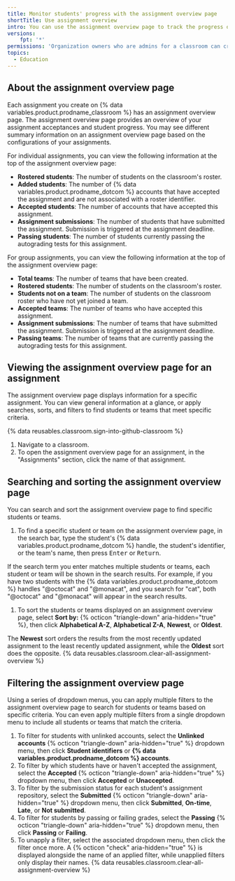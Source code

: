 ```yaml
---
title: Monitor students' progress with the assignment overview page
shortTitle: Use assignment overview
intro: You can use the assignment overview page to track the progress of each student or team on an assignment.
versions:
    fpt: '*'
permissions: 'Organization owners who are admins for a classroom can create and manage group assignments for a classroom. {% data reusables.classroom.classroom-admins-link %}'
topics:
  - Education
---
```


## About the assignment overview page

Each assignment you create on {% data variables.product.prodname_classroom %} has an assignment overview page. The assignment overview page provides an overview of your assignment acceptances and student progress. You may see different summary information on an assignment overview page based on the configurations of your assignments.

For individual assignments, you can view the following information at the top of the assignment overview page:

- **Rostered students**: The number of students on the classroom's roster.
- **Added students**: The number of {% data variables.product.prodname_dotcom %} accounts that have accepted the assignment and are not associated with a roster identifier.
- **Accepted students**: The number of accounts that have accepted this assignment.
- **Assignment submissions**: The number of students that have submitted the assignment. Submission is triggered at the assignment deadline.
- **Passing students**: The number of students currently passing the autograding tests for this assignment.

For group assignments, you can view the following information at the top of the assignment overview page:

- **Total teams**: The number of teams that have been created.
- **Rostered students**: The number of students on the classroom's roster.
- **Students not on a team**: The number of students on the classroom roster who have not yet joined a team.
- **Accepted teams**: The number of teams who have accepted this assignment.
- **Assignment submissions**: The number of teams that have submitted the assignment. Submission is triggered at the assignment deadline.
- **Passing teams**: The number of teams that are currently passing the autograding tests for this assignment.

## Viewing the assignment overview page for an assignment

The assignment overview page displays information for a specific assignment. You can view general information at a glance, or apply searches, sorts, and filters to find students or teams that meet specific criteria.

{% data reusables.classroom.sign-into-github-classroom %}
1. Navigate to a classroom.
1. To open the assignment overview page for an assignment, in the "Assignments" section, click the name of that assignment.

## Searching and sorting the assignment overview page

You can search and sort the assignment overview page to find specific students or teams.

1. To find a specific student or team on the assignment overview page, in the search bar, type the student's {% data variables.product.prodname_dotcom %} handle, the student's identifier, or the team's name, then press <kbd>Enter</kbd> or <kbd>Return</kbd>.

  If the search term you enter matches multiple students or teams, each student or team will be shown in the search results. For example, if you have two students with the {% data variables.product.prodname_dotcom %} handles "@octocat" and "@monacat", and you search for "cat", both "@octocat" and "@monacat" will appear in the search results.
1. To sort the students or teams displayed on an assignment overview page, select **Sort by:** {% octicon "triangle-down" aria-hidden="true" %}, then click **Alphabetical A-Z**, **Alphabetical Z-A**, **Newest**, or **Oldest**.

  The **Newest** sort orders the results from the most recently updated assignment to the least recently updated assignment, while the **Oldest** sort does the opposite.
{% data reusables.classroom.clear-all-assignment-overview %}

## Filtering the assignment overview page

Using a series of dropdown menus, you can apply multiple filters to the assignment overview page to search for students or teams based on specific criteria. You can even apply multiple filters from a single dropdown menu to include all students or teams that match the criteria.

1. To filter for students with unlinked accounts, select the **Unlinked accounts** {% octicon "triangle-down" aria-hidden="true" %} dropdown menu, then click **Student identifiers** or **{% data variables.product.prodname_dotcom %} accounts**.
1. To filter by which students have or haven't accepted the assignment, select the **Accepted** {% octicon "triangle-down" aria-hidden="true" %} dropdown menu, then click **Accepted** or **Unaccepted**.
1. To filter by the submission status for each student's assignment repository, select the **Submitted** {% octicon "triangle-down" aria-hidden="true" %} dropdown menu, then click **Submitted**, **On-time**, **Late**, or **Not submitted**.
1. To filter for students by passing or failing grades, select the **Passing** {% octicon "triangle-down" aria-hidden="true" %} dropdown menu, then click **Passing** or **Failing**.
1. To unapply a filter, select the associated dropdown menu, then click the filter once more. A {% octicon "check" aria-hidden="true" %} is displayed alongside the name of an applied filter, while unapplied filters only display their names.
{% data reusables.classroom.clear-all-assignment-overview %}
